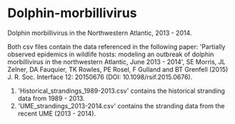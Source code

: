 # Dolphin-morbillivirus
Dolphin morbillivirus in the Northwestern Atlantic, 2013 - 2014. 		

Both csv files contain the data referenced in the following paper: 'Partially observed epidemics in wildlife hosts: modeling an outbreak of dolphin morbillivirus in the northwestern Atlantic, June 2013 - 2014', SE Morris, JL Zelner, DA Fauquier, TK Rowles, PE Rosel, F Gulland and BT Grenfell (2015) J. R. Soc. Interface 12: 20150676 (DOI: 10.1098/rsif.2015.0676).

1. 'Historical_strandings_1989-2013.csv' contains the historical stranding data from 1989 - 2013.
2. 'UME_strandings_2013-2014.csv' contains the stranding data from the recent UME (2013 - 2014).


